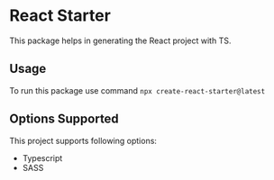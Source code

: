 # React Starter

This package helps in generating the React project with TS.

## Usage

To run this package use command `npx create-react-starter@latest`

## Options Supported

This project supports following options:

* Typescript
* SASS
